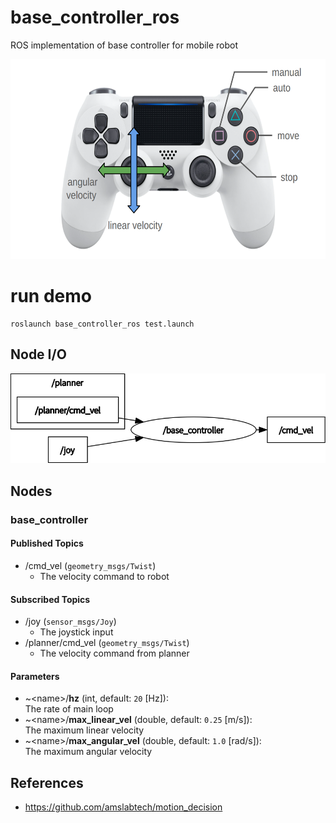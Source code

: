 # base_controller_ros

ROS implementation of base controller for mobile robot

<p align="center">
  <img src="images/base_controller.png" height="320px"/>
</p>

# run demo

```
roslaunch base_controller_ros test.launch

```

## Node I/O

![Node I/O](images/node_io.png)

## Nodes

### base_controller

#### Published Topics

- /cmd_vel (`geometry_msgs/Twist`)
  - The velocity command to robot

#### Subscribed Topics

- /joy (`sensor_msgs/Joy`)
  - The joystick input
- /planner/cmd_vel (`geometry_msgs/Twist`)
  - The velocity command from planner

#### Parameters

- ~\<name>/<b>hz</b> (int, default: `20` [Hz]):<br>
  The rate of main loop
- ~\<name>/<b>max_linear_vel</b> (double, default: `0.25` [m/s]):<br>
  The maximum linear velocity
- ~\<name>/<b>max_angular_vel</b> (double, default: `1.0` [rad/s]):<br>
  The maximum angular velocity

## References

- https://github.com/amslabtech/motion_decision

```

```
